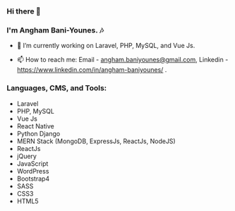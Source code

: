 ### Hi there 👋
### I'm Angham Bani-Younes. 🎶
<!-- ### I'm a trainee at Coding Academy by Orange as a Full-Stack developer. 👩‍💻❤😍 -->
<!-- ### I have a Bachelor of Software Engineering. 😍 -->
<!--
**Angham-Baniyounes/Angham-Baniyounes** is a ✨ _special_ ✨ repository because its `README.md` (this file) appears on your GitHub profile.
Here are some ideas to get you started:
-->
<!-- - 🔭 I’m currently working on Laravel, PHP, MySQL,Python Django, MERN Stack (MongoDB, ExpressJs, ReactJs, NodeJS), ReactJs, jQuery, JavaScript, WordPress, Bootstrap4, SASS, CSS3, HTML5. -->
- 🔭 I’m currently working on Laravel, PHP, MySQL, and Vue Js.
<!-- - 🌱 I’m currently learning React-Native. -->
- 📫 How to reach me: Email - angham.baniyounes@gmail.com, Linkedin - https://www.linkedin.com/in/angham-baniyounes/ .
### Languages, CMS, and Tools:
<p>
 <ul>
   <li>Laravel</li>
   <li>PHP, MySQL</li>
   <li>Vue Js</li>
   <li>React Native</li>
   <li>Python Django</li>
   <li>MERN Stack (MongoDB, ExpressJs, ReactJs, NodeJS)</li>
   <li>ReactJs</li>
   <li>jQuery</li>
   <li>JavaScript</li>
   <li>WordPress</li>
   <li>Bootstrap4</li>
   <li>SASS</li>
   <li>CSS3</li>
   <li>HTML5</li>
  </ul>
</p>

<!--
<a href="https://github.com/Angham-Baniyounes">
 <img align="center" src="https://github-readme-stats.vercel.app/api/top-langs/?username=Angham-Baniyounes&theme=light&hide_langs_below=1"/>
</a>
-->
<br>
<!--
<a href="https://github.com/Angham-Baniyounes">
 <img align="center" src="https://github-readme-stats.vercel.app/api?username=Angham-Baniyounes&show_icons=true&theme=light&line_height=27" alt="Your's github stats"/>
</a>
-->

<!-- ![alt text](https://i.pinimg.com/originals/a7/8b/38/a78b383ad23b2e299930215d6a7093c6.gif) -->

